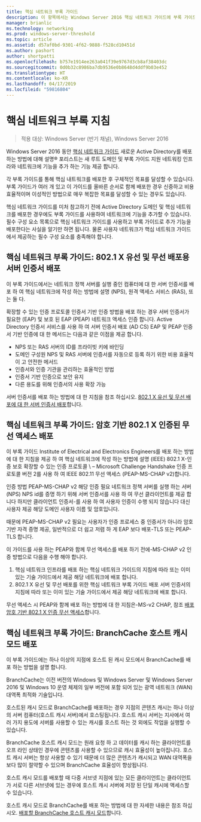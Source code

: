 ```yaml
---
title: 핵심 네트워크 부록 가이드
description: 이 항목에서는 Windows Server 2016 핵심 네트워크 가이드에 부록 가이드의 개요를 제공합니다.
manager: brianlic
ms.technology: networking
ms.prod: windows-server-threshold
ms.topic: article
ms.assetid: d57af0bd-9301-4f62-9888-f528cd10451d
ms.author: pashort
author: shortpatti
ms.openlocfilehash: b757e1914ee263a041f39e9767d3cb8af38403dc
ms.sourcegitcommit: 0d0b32c8986ba7db9536e0b8648d4ddf9b03e452
ms.translationtype: HT
ms.contentlocale: ko-KR
ms.lasthandoff: 04/17/2019
ms.locfileid: "59816804"
---
```

# <a name="core-network-companion-guidance"></a>핵심 네트워크 부록 지침

>적용 대상: Windows Server (반기 채널), Windows Server 2016

Windows Server 2016 동안 [핵심 네트워크 가이드](https://technet.microsoft.com/windows-server-docs/networking/core-network-guide/core-network-guide) 새로운 Active Directory를 배포 하는 방법에 대해 설명&reg; 포리스트는 새 루트 도메인 및 부록 가이드 지원 네트워킹 인프라와 네트워크에 기능을 추가 하는 기능 제공 합니다.

각 부록 가이드를 통해 핵심 내트워크를 배포한 후 구체적인 목표를 달성할 수 있습니다. 부록 가이드가 여러 개 있고 이 가이드를 올바른 순서로 함께 배포한 경우 신중하고 비용 효율적이며 이성적인 방법으로 매우 복잡한 목표를 달성할 수 있는 경우도 있습니다.

핵심 네트워크 가이드를 미처 참고하기 전에 Active Directory 도메인 및 핵심 네트워크를 배포한 경우에도 부록 가이드를 사용하여 네트워크에 기능을 추가할 수 있습니다. 필수 구성 요소 목록으로 핵심 네트워크 가이드를 사용하고 부록 가이드로 추가 기능을 배포한다는 사실을 알기만 하면 됩니다. 물론 사용자 네트워크가 핵심 네트워크 가이드에서 제공하는 필수 구성 요소를 충족해야 합니다.

## <a name="core-network-companion-guide-deploy-server-certificates-for-8021x-wired-and-wireless-deployments"></a>핵심 네트워크 부록 가이드: 802.1 X 유선 및 무선 배포용 서버 인증서 배포 

이 부록 가이드에서는 네트워크 정책 서버를 실행 중인 컴퓨터에 대 한 서버 인증서를 배포 하 여 핵심 네트워크에 작성 하는 방법에 설명 \(NPS\), 원격 액세스 서비스 \(RAS\), 또는 둘 다.

확장할 수 있는 인증 프로토콜 인증서 기반 인증 방법을 배포 하는 경우 서버 인증서가 필요한 \(EAP\) 및 보호 된 EAP \(PEAP\) 네트워크 액세스 인증 합니다. Active Directory 인증서 서비스를 사용 하 여 서버 인증서 배포 \(AD CS\) EAP 및 PEAP 인증서 기반 인증에 대 한 메서드는 다음과 같은 이점을 제공 합니다.

- NPS 또는 RAS 서버의 ID를 프라이빗 키에 바인딩
- 도메인 구성원 NPS 및 RAS 서버에 인증서를 자동으로 등록 하기 위한 비용 효율적이 고 안전한 메서드
- 인증서와 인증 기관을 관리하는 효율적인 방법
- 인증서 기반 인증으로 보안 유지
- 다른 용도를 위해 인증서의 사용 확장 가능
  
서버 인증서를 배포 하는 방법에 대 한 지침을 참조 하십시오. [802.1 X 유선 및 무선 배포에 대 한 서버 인증서 배포](server-certs/Deploy-Server-Certificates-for-802.1X-Wired-and-Wireless-Deployments.md)합니다.  
## <a name="core-network-companion-guide-deploy-password-based-8021x-authenticated-wireless-access"></a>핵심 네트워크 부록 가이드: 암호 기반 802.1 X 인증된 무선 액세스 배포

이 부록 가이드 Institute of Electrical and Electronics Engineers를 배포 하는 방법에 대 한 지침을 제공 하 여 핵심 네트워크에 작성 하는 방법에 설명 \(IEEE\) 802.1 X\-인증 보호 확장할 수 있는 인증 프로토콜 \ – Microsoft Challenge Handshake 인증 프로토콜 버전 2를 사용 하 여 IEEE 802.11 무선 액세스 \(PEAP\-MS\-CHAP v2\)합니다.

인증 방법 PEAP\-MS\-CHAP v2 해당 인증 필요 네트워크 정책 서버를 실행 하는 서버 \(NPS\) NPS id를 증명 하기 위해 서버 인증서를 사용 하 여 무선 클라이언트를 제공 합니다 하지만 클라이언트 인증서-를 사용 하 여 사용자 인증이 수행 되지 않습니다 대신 사용자 제공 해당 도메인 사용자 이름 및 암호입니다.

때문에 PEAP\-MS\-CHAP v2 필요는 사용자가 인증 프로세스 중 인증서가 아니라 암호 기반 자격 증명 제공, 일반적으로 더 쉽고 저렴 하 게 EAP 보다 배포\-TLS 또는 PEAP\-TLS 합니다.

이 가이드를 사용 하는 PEAP와 함께 무선 액세스를 배포 하기 전에\-MS\-CHAP v2 인증 방법으로 다음을 수행 해야 합니다.

1. 핵심 네트워크 인프라를 배포 하는 핵심 네트워크 가이드의 지침에 따라 또는 이미 있는 기술 가이드에서 제공 해당 네트워크에 배포 합니다.
2. 802.1 X 유선 및 무선 배포를 위한 핵심 네트워크 부록 가이드 배포 서버 인증서의 지침에 따라 또는 이미 있는 기술 가이드에서 제공 해당 네트워크에 배포 합니다.

무선 액세스 시 PEAP와 함께 배포 하는 방법에 대 한 지침은\-MS\-v2 CHAP, 참조 [배포 암호 기반 802.1 X 인증 무선 액세스](wireless/a-deploy-8021X-wireless-access.md)합니다.

## <a name="core-network-companion-guide-deploy-branchcache-hosted-cache-mode"></a>핵심 네트워크 부록 가이드: BranchCache 호스트 캐시 모드 배포

이 부록 가이드에는 하나 이상의 지점에 호스트 된 캐시 모드에서 BranchCache를 배포 하는 방법을 설명 합니다.

BranchCache는 이전 버전의 Windows 및 Windows Server 및 Windows Server 2016 및 Windows 10 운영 체제의 일부 버전에 포함 되어 있는 광역 네트워크 (WAN) 대역폭 최적화 기술입니다.

호스트된 캐시 모드로 BranchCache를 배포하는 경우 지점의 콘텐츠 캐시는 하나 이상의 서버 컴퓨터(호스트 캐시 서버)에서 호스팅됩니다. 호스트 캐시 서버는 지사에서 여러 가지 용도에 서버를 사용할 수 있는 캐시를 호스트 하는 것 외에도 작업을 실행할 수 있습니다.

BranchCache 호스트 캐시 모드는 원래 요청 하 고 데이터를 캐시 하는 클라이언트를 오프 라인 상태인 경우에 콘텐츠를 사용할 수 있으므로 캐시 효율성이 높아집니다. 호스트 캐시 서버는 항상 사용할 수 있기 때문에 더 많은 콘텐츠가 캐시되고 WAN 대역폭을 보다 많이 절약할 수 있으며 BranchCache 효율성이 향상됩니다.

호스트 캐시 모드를 배포할 때 다중 서브넷 지점에 있는 모든 클라이언트는 클라이언트가 서로 다른 서브넷에 있는 경우에 호스트 캐시 서버에 저장 된 단일 캐시에 액세스할 수 있습니다.

호스트 캐시 모드로 BranchCache를 배포 하는 방법에 대 한 자세한 내용은 참조 하십시오. [배포할 BranchCache 호스트 캐시 모드](bc-hcm/1-Deploy-Bc-Hcm.md)합니다.
